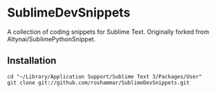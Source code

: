 SublimeDevSnippets
====================

A collection of coding snippets for Sublime Text.
Originally forked from Altynai/SublimePythonSnippet.

Installation
--------------------

    cd "~/Library/Application Support/Sublime Text 3/Packages/User"
    git clone git://github.com/roshammar/SublimeDevSnippets.git
